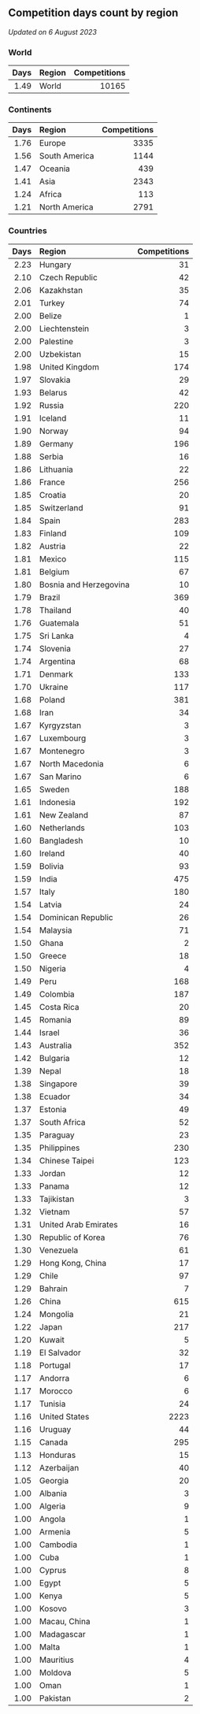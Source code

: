 ## Competition days count by region

*Updated on  6 August 2023*


### World

| Days | Region | Competitions |
| ---: | :--- | ---: |
| 1.49 | World | 10165 |

### Continents

| Days | Region | Competitions |
| ---: | :--- | ---: |
| 1.76 | Europe | 3335 |
| 1.56 | South America | 1144 |
| 1.47 | Oceania | 439 |
| 1.41 | Asia | 2343 |
| 1.24 | Africa | 113 |
| 1.21 | North America | 2791 |

### Countries

| Days | Region | Competitions |
| ---: | :--- | ---: |
| 2.23 | Hungary | 31 |
| 2.10 | Czech Republic | 42 |
| 2.06 | Kazakhstan | 35 |
| 2.01 | Turkey | 74 |
| 2.00 | Belize | 1 |
| 2.00 | Liechtenstein | 3 |
| 2.00 | Palestine | 3 |
| 2.00 | Uzbekistan | 15 |
| 1.98 | United Kingdom | 174 |
| 1.97 | Slovakia | 29 |
| 1.93 | Belarus | 42 |
| 1.92 | Russia | 220 |
| 1.91 | Iceland | 11 |
| 1.90 | Norway | 94 |
| 1.89 | Germany | 196 |
| 1.88 | Serbia | 16 |
| 1.86 | Lithuania | 22 |
| 1.86 | France | 256 |
| 1.85 | Croatia | 20 |
| 1.85 | Switzerland | 91 |
| 1.84 | Spain | 283 |
| 1.83 | Finland | 109 |
| 1.82 | Austria | 22 |
| 1.81 | Mexico | 115 |
| 1.81 | Belgium | 67 |
| 1.80 | Bosnia and Herzegovina | 10 |
| 1.79 | Brazil | 369 |
| 1.78 | Thailand | 40 |
| 1.76 | Guatemala | 51 |
| 1.75 | Sri Lanka | 4 |
| 1.74 | Slovenia | 27 |
| 1.74 | Argentina | 68 |
| 1.71 | Denmark | 133 |
| 1.70 | Ukraine | 117 |
| 1.68 | Poland | 381 |
| 1.68 | Iran | 34 |
| 1.67 | Kyrgyzstan | 3 |
| 1.67 | Luxembourg | 3 |
| 1.67 | Montenegro | 3 |
| 1.67 | North Macedonia | 6 |
| 1.67 | San Marino | 6 |
| 1.65 | Sweden | 188 |
| 1.61 | Indonesia | 192 |
| 1.61 | New Zealand | 87 |
| 1.60 | Netherlands | 103 |
| 1.60 | Bangladesh | 10 |
| 1.60 | Ireland | 40 |
| 1.59 | Bolivia | 93 |
| 1.59 | India | 475 |
| 1.57 | Italy | 180 |
| 1.54 | Latvia | 24 |
| 1.54 | Dominican Republic | 26 |
| 1.54 | Malaysia | 71 |
| 1.50 | Ghana | 2 |
| 1.50 | Greece | 18 |
| 1.50 | Nigeria | 4 |
| 1.49 | Peru | 168 |
| 1.49 | Colombia | 187 |
| 1.45 | Costa Rica | 20 |
| 1.45 | Romania | 89 |
| 1.44 | Israel | 36 |
| 1.43 | Australia | 352 |
| 1.42 | Bulgaria | 12 |
| 1.39 | Nepal | 18 |
| 1.38 | Singapore | 39 |
| 1.38 | Ecuador | 34 |
| 1.37 | Estonia | 49 |
| 1.37 | South Africa | 52 |
| 1.35 | Paraguay | 23 |
| 1.35 | Philippines | 230 |
| 1.34 | Chinese Taipei | 123 |
| 1.33 | Jordan | 12 |
| 1.33 | Panama | 12 |
| 1.33 | Tajikistan | 3 |
| 1.32 | Vietnam | 57 |
| 1.31 | United Arab Emirates | 16 |
| 1.30 | Republic of Korea | 76 |
| 1.30 | Venezuela | 61 |
| 1.29 | Hong Kong, China | 17 |
| 1.29 | Chile | 97 |
| 1.29 | Bahrain | 7 |
| 1.26 | China | 615 |
| 1.24 | Mongolia | 21 |
| 1.22 | Japan | 217 |
| 1.20 | Kuwait | 5 |
| 1.19 | El Salvador | 32 |
| 1.18 | Portugal | 17 |
| 1.17 | Andorra | 6 |
| 1.17 | Morocco | 6 |
| 1.17 | Tunisia | 24 |
| 1.16 | United States | 2223 |
| 1.16 | Uruguay | 44 |
| 1.15 | Canada | 295 |
| 1.13 | Honduras | 15 |
| 1.12 | Azerbaijan | 40 |
| 1.05 | Georgia | 20 |
| 1.00 | Albania | 3 |
| 1.00 | Algeria | 9 |
| 1.00 | Angola | 1 |
| 1.00 | Armenia | 5 |
| 1.00 | Cambodia | 1 |
| 1.00 | Cuba | 1 |
| 1.00 | Cyprus | 8 |
| 1.00 | Egypt | 5 |
| 1.00 | Kenya | 5 |
| 1.00 | Kosovo | 3 |
| 1.00 | Macau, China | 1 |
| 1.00 | Madagascar | 1 |
| 1.00 | Malta | 1 |
| 1.00 | Mauritius | 4 |
| 1.00 | Moldova | 5 |
| 1.00 | Oman | 1 |
| 1.00 | Pakistan | 2 |
